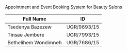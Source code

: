 Appointment and Event Booking System for Beauty Salons

| Full Name               | ID           |
|-------------------------|--------------|
| Tsedenya Bazezew        | UGR/9693/15  |
| Tinsae Jembere          | UGR/7993/15  |
| Bethelihem Wondimneh    | UGR/7686/15  |
